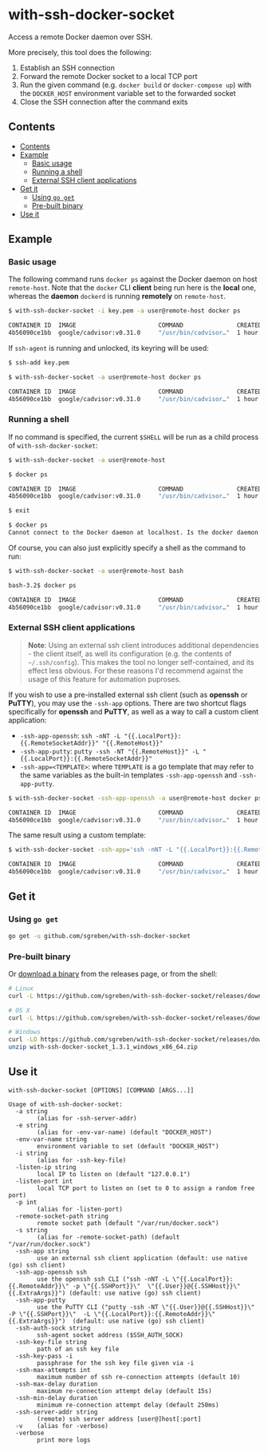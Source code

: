 # with-ssh-docker-socket

Access a remote Docker daemon over SSH.

More precisely, this tool does the following:

1. Establish an SSH connection
2. Forward the remote Docker socket to a local TCP port
3. Run the given command (e.g. `docker build` or `docker-compose up`) with the `DOCKER_HOST` environment variable set to the forwarded socket
4. Close the SSH connection after the command exits

## Contents

- [Contents](#contents)
- [Example](#example)
  - [Basic usage](#basic-usage)
  - [Running a shell](#running-a-shell)
  - [External SSH client applications](#external-ssh-client-applications)
- [Get it](#get-it)
  - [Using `go get`](#using-go-get)
  - [Pre-built binary](#pre-built-binary)
- [Use it](#use-it)

## Example

### Basic usage

The following command runs `docker ps` against the Docker daemon on host `remote-host`.
Note that the `docker` CLI **client** being run here is the **local** one, whereas the **daemon** `dockerd` is running **remotely** on `remote-host`.

```sh
$ with-ssh-docker-socket -i key.pem -a user@remote-host docker ps
```
```sh
CONTAINER ID  IMAGE                       COMMAND               CREATED      STATUS
4b56090ce1bb  google/cadvisor:v0.31.0     "/usr/bin/cadvisor…"  1 hour ago   Up 1 hour
```

If `ssh-agent` is running and unlocked, its keyring will be used:
```sh
$ ssh-add key.pem
```
```sh
$ with-ssh-docker-socket -a user@remote-host docker ps
```
```sh
CONTAINER ID  IMAGE                       COMMAND               CREATED      STATUS
4b56090ce1bb  google/cadvisor:v0.31.0     "/usr/bin/cadvisor…"  1 hour ago   Up 1 hour
```

### Running a shell

If no command is specified, the current `$SHELL` will be run as a child process of `with-ssh-docker-socket`:
```sh
$ with-ssh-docker-socket -a user@remote-host
```
```sh
$ docker ps
```
```sh
CONTAINER ID  IMAGE                       COMMAND               CREATED      STATUS
4b56090ce1bb  google/cadvisor:v0.31.0     "/usr/bin/cadvisor…"  1 hour ago   Up 1 hour
```
```sh
$ exit
```
```sh
$ docker ps
Cannot connect to the Docker daemon at localhost. Is the docker daemon running?
```

Of course, you can also just explicitly specify a shell as the command to run:
```sh
$ with-ssh-docker-socket -a user@remote-host bash
```
```sh
bash-3.2$ docker ps
```
```sh
CONTAINER ID  IMAGE                       COMMAND               CREATED      STATUS
4b56090ce1bb  google/cadvisor:v0.31.0     "/usr/bin/cadvisor…"  1 hour ago   Up 1 hour
```

### External SSH client applications

> **Note**: Using an external ssh client introduces additional dependencies - the client itself, as well its configuration (e.g. the contents of `~/.ssh/config`). This makes the tool no longer self-contained, and its effect less obvious. For these reasons I'd recommend against the usage of this feature for automation puproses.

If you wish to use a pre-installed external ssh client (such as **openssh** or **PuTTY**), you may use the `-ssh-app` options. There are two shortcut flags specifically for **openssh** and **PuTTY**, as well as a way to call a custom client application:

- `-ssh-app-openssh`: `ssh -nNT -L "{{.LocalPort}}:{{.RemoteSocketAddr}}" "{{.RemoteHost}}"`
- `-ssh-app-putty`: `putty -ssh -NT "{{.RemoteHost}}" -L "{{.LocalPort}}:{{.RemoteSocketAddr}}"`
- `-ssh-app=<TEMPLATE>`: where `TEMPLATE` is a go template that may refer to the same variables as the built-in templates `-ssh-app-openssh` and `-ssh-app-putty`.

```sh
$ with-ssh-docker-socket -ssh-app-openssh -a user@remote-host docker ps
```
```sh
CONTAINER ID  IMAGE                       COMMAND               CREATED      STATUS
4b56090ce1bb  google/cadvisor:v0.31.0     "/usr/bin/cadvisor…"  1 hour ago   Up 1 hour
```

The same result using a custom template:

```sh
$ with-ssh-docker-socket -ssh-app='ssh -nNT -L "{{.LocalPort}}:{{.RemoteSocketAddr}}" "{{.RemoteHost}}"' -a user@remote-host docker ps
```
```sh
CONTAINER ID  IMAGE                       COMMAND               CREATED      STATUS
4b56090ce1bb  google/cadvisor:v0.31.0     "/usr/bin/cadvisor…"  1 hour ago   Up 1 hour
```

## Get it

### Using `go get`

```sh
go get -u github.com/sgreben/with-ssh-docker-socket
```

### Pre-built binary

Or [download a binary](https://github.com/sgreben/with-ssh-docker-socket/releases/latest) from the releases page, or from the shell:

```sh
# Linux
curl -L https://github.com/sgreben/with-ssh-docker-socket/releases/download/1.3.1/with-ssh-docker-socket_1.3.1_linux_x86_64.tar.gz | tar xz

# OS X
curl -L https://github.com/sgreben/with-ssh-docker-socket/releases/download/1.3.1/with-ssh-docker-socket_1.3.1_osx_x86_64.tar.gz | tar xz

# Windows
curl -LO https://github.com/sgreben/with-ssh-docker-socket/releases/download/1.3.1/with-ssh-docker-socket_1.3.1_windows_x86_64.zip
unzip with-ssh-docker-socket_1.3.1_windows_x86_64.zip
```

## Use it

```text
with-ssh-docker-socket [OPTIONS] [COMMAND [ARGS...]]
```

```text
Usage of with-ssh-docker-socket:
  -a string
    	(alias for -ssh-server-addr)
  -e string
    	(alias for -env-var-name) (default "DOCKER_HOST")
  -env-var-name string
    	environment variable to set (default "DOCKER_HOST")
  -i string
    	(alias for -ssh-key-file)
  -listen-ip string
    	local IP to listen on (default "127.0.0.1")
  -listen-port int
    	local TCP port to listen on (set to 0 to assign a random free port)
  -p int
    	(alias for -listen-port)
  -remote-socket-path string
    	remote socket path (default "/var/run/docker.sock")
  -s string
    	(alias for -remote-socket-path) (default "/var/run/docker.sock")
  -ssh-app string
    	use an external ssh client application (default: use native (go) ssh client)
  -ssh-app-openssh ssh
    	use the openssh ssh CLI ("ssh -nNT -L \"{{.LocalPort}}:{{.RemoteAddr}}\" -p \"{{.SSHPort}}\"  \"{{.User}}@{{.SSHHost}}\" {{.ExtraArgs}}") (default: use native (go) ssh client)
  -ssh-app-putty
    	use the PuTTY CLI ("putty -ssh -NT \"{{.User}}@{{.SSHHost}}\" -P \"{{.SSHPort}}\"  -L \"{{.LocalPort}}:{{.RemoteAddr}}\" {{.ExtraArgs}}")  (default: use native (go) ssh client)
  -ssh-auth-sock string
    	ssh-agent socket address ($SSH_AUTH_SOCK)
  -ssh-key-file string
    	path of an ssh key file
  -ssh-key-pass -i
    	passphrase for the ssh key file given via -i
  -ssh-max-attempts int
    	maximum number of ssh re-connection attempts (default 10)
  -ssh-max-delay duration
    	maximum re-connection attempt delay (default 15s)
  -ssh-min-delay duration
    	minimum re-connection attempt delay (default 250ms)
  -ssh-server-addr string
    	(remote) ssh server address [user@]host[:port]
  -v	(alias for -verbose)
  -verbose
    	print more logs
```

